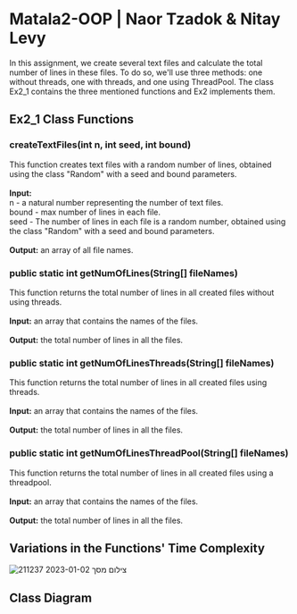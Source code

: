 # Matala2-OOP | Naor Tzadok & Nitay Levy
In this assignment, we create several text files and calculate the total number of lines in these files. To do so, we'll use three methods: one without threads, one with threads, and one using ThreadPool. The class Ex2_1 contains the three mentioned functions and Ex2 implements them.

## Ex2_1 Class Functions
### createTextFiles(int n, int seed, int bound)<br>
This function creates text files with a random number of lines, obtained using the class "Random" with a seed and bound parameters.<br><br>
**Input:**<br>
n - a natural number representing the number of text files.<br>
bound - max number of lines in each file.<br>
seed  - The number of lines in each file is a random number, obtained using the class "Random" with a seed and bound parameters.<br><br>
**Output:** an array of all file names.

### public static int getNumOfLines(String[] fileNames)<br>
This function returns the total number of lines in all created files without using threads.<br><br>
**Input:** an array that contains the names of the files.<br><br>
**Output:** the total number of lines in all the files.

### public static int getNumOfLinesThreads(String[] fileNames)<br>
This function returns the total number of lines in all created files using threads.<br><br>
**Input:** an array that contains the names of the files.<br><br>
**Output:** the total number of lines in all the files.

### public static int getNumOfLinesThreadPool(String[] fileNames)<br>
This function returns the total number of lines in all created files using a threadpool.<br><br>
**Input:** an array that contains the names of the files.<br><br>
**Output:** the total number of lines in all the files.

## Variations in the Functions' Time Complexity

![צילום מסך 2023-01-02 211237](https://user-images.githubusercontent.com/118196923/210272717-842dc98b-5521-49d6-994a-c7960c549dc9.png)

## Class Diagram

